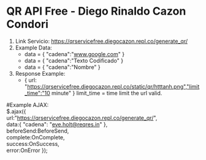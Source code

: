 # QR API Free - Diego Rinaldo Cazon Condori

1. Link Servicio: https://qrservicefree.diegocazon.repl.co/generate_qr/
2. Example Data:
    - data = { "cadena":"www.google.com" }
    - data = { "cadena":"Texto Codificado" }
    - data = { "cadena":"Nombre" }
3. Response Example:
    - { url: "https://qrservicefree.diegocazon.repl.co/static/qr/htttanh.png","limit_time":"10 minute" }
    limit_time = time limit the url valid.

#Example AJAX: <br>
$.ajax({
<br>    url:"https://qrservicefree.diegocazon.repl.co/generate_qr/",
<br>    data:{ "cadena": "eve.holt@reqres.in" },
<br>    beforeSend:BeforeSend,
<br>    complete:OnComplete,
<br>    success:OnSuccess,
<br>    error:OnError });